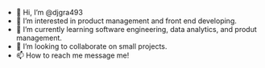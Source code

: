 - 👋 Hi, I’m @djgra493
- 👀 I’m interested in product management and front end developing.
- 🌱 I’m currently learning software engineering, data analytics, and produt management.
- 💞️ I’m looking to collaborate on small projects.
- 📫 How to reach me message me!

<!---
djgra493/djgra493 is a ✨ special ✨ repository because its `README.md` (this file) appears on your GitHub profile.
You can click the Preview link to take a look at your changes.
--->
